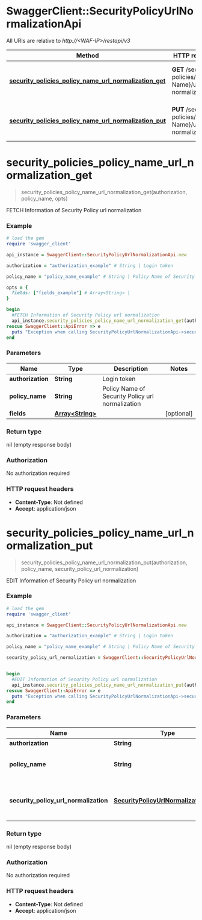 # SwaggerClient::SecurityPolicyUrlNormalizationApi

All URIs are relative to *http://&lt;WAF-IP&gt;/restapi/v3*

Method | HTTP request | Description
------------- | ------------- | -------------
[**security_policies_policy_name_url_normalization_get**](SecurityPolicyUrlNormalizationApi.md#security_policies_policy_name_url_normalization_get) | **GET** /security-policies/{Policy Name}/url-normalization | FETCH Information of Security Policy url normalization
[**security_policies_policy_name_url_normalization_put**](SecurityPolicyUrlNormalizationApi.md#security_policies_policy_name_url_normalization_put) | **PUT** /security-policies/{Policy Name}/url-normalization  | EDIT Information of Security Policy url normalization


# **security_policies_policy_name_url_normalization_get**
> security_policies_policy_name_url_normalization_get(authorization, policy_name, opts)

FETCH Information of Security Policy url normalization



### Example
```ruby
# load the gem
require 'swagger_client'

api_instance = SwaggerClient::SecurityPolicyUrlNormalizationApi.new

authorization = "authorization_example" # String | Login token

policy_name = "policy_name_example" # String | Policy Name of Security Policy url normalization

opts = { 
  fields: ["fields_example"] # Array<String> | 
}

begin
  #FETCH Information of Security Policy url normalization
  api_instance.security_policies_policy_name_url_normalization_get(authorization, policy_name, opts)
rescue SwaggerClient::ApiError => e
  puts "Exception when calling SecurityPolicyUrlNormalizationApi->security_policies_policy_name_url_normalization_get: #{e}"
end
```

### Parameters

Name | Type | Description  | Notes
------------- | ------------- | ------------- | -------------
 **authorization** | **String**| Login token | 
 **policy_name** | **String**| Policy Name of Security Policy url normalization | 
 **fields** | [**Array&lt;String&gt;**](String.md)|  | [optional] 

### Return type

nil (empty response body)

### Authorization

No authorization required

### HTTP request headers

 - **Content-Type**: Not defined
 - **Accept**: application/json



# **security_policies_policy_name_url_normalization_put**
> security_policies_policy_name_url_normalization_put(authorization, policy_name, security_policy_url_normalization)

EDIT Information of Security Policy url normalization



### Example
```ruby
# load the gem
require 'swagger_client'

api_instance = SwaggerClient::SecurityPolicyUrlNormalizationApi.new

authorization = "authorization_example" # String | Login token

policy_name = "policy_name_example" # String | Policy Name of Security Policy url normalization

security_policy_url_normalization = SwaggerClient::SecurityPolicyUrlNormalizationBody.new # SecurityPolicyUrlNormalizationBody | Body Parameter of Security Policy url normalization


begin
  #EDIT Information of Security Policy url normalization
  api_instance.security_policies_policy_name_url_normalization_put(authorization, policy_name, security_policy_url_normalization)
rescue SwaggerClient::ApiError => e
  puts "Exception when calling SecurityPolicyUrlNormalizationApi->security_policies_policy_name_url_normalization_put: #{e}"
end
```

### Parameters

Name | Type | Description  | Notes
------------- | ------------- | ------------- | -------------
 **authorization** | **String**| Login token | 
 **policy_name** | **String**| Policy Name of Security Policy url normalization | 
 **security_policy_url_normalization** | [**SecurityPolicyUrlNormalizationBody**](SecurityPolicyUrlNormalizationBody.md)| Body Parameter of Security Policy url normalization | 

### Return type

nil (empty response body)

### Authorization

No authorization required

### HTTP request headers

 - **Content-Type**: Not defined
 - **Accept**: application/json



